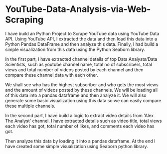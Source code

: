 # YouTube-Data-Analysis-via-Web-Scraping

I have build an Python Project to Scrape YouTube data using YouTube Data API. Using YouTube API, I extracted the data and then load this data into a Python Pandas DataFrame and then analyze this data. Finally, I had build a simple visualization from this data using the Python Seaborn library.

In the first part, I have extracted channel details of top Data Analysts/Data Scientists, such as youtube channel name, total no of subscribers, total views and total number of videos posted by each channel and then compare these channel data with each other.

We shall see who has the highest subscriber and who gets the most views and the amount of videos posted by these channels. We will be loading all of this data into a pandas dataframe and then analyze it. We will also generate some basic visualization using this data so we can easily compare these multiple channels.

In the second part, I have build a logic to extract video details from 'Alex The Analyst' channel. I have extracted details such as video title, total views each video has got, total number of likes, and comments each video has got.

Then analyze this data by loading it into a pandas dataframe. At the end I have created some simple visualization using Seaborn python library.
